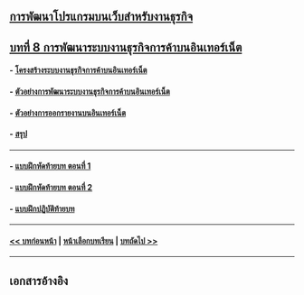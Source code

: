 ## [การพัฒนาโปรแกรมบนเว็บสำหรับงานธุรกิจ](../README.md)
## [บทที่ 8 การพัฒนาระบบงานธุรกิจการค้าบนอินเทอร์เน็ต](README.md)
#### - [โครงสร้างระบบงานธุรกิจการค้าบนอินเทอร์เน็ต](0801.md)
#### - [ตัวอย่างการพัฒนาระบบงานธุรกิจการค้าบนอินเทอร์เน็ต](0802.md)
#### - [ตัวอย่างการออกรายงานบนอินเทอร์เน็ต](0803.md)
#### - [สรุป](0810.md)
---
#### - [แบบฝึกหัดท้ายบท ตอนที่ 1](0830.md)
#### - [แบบฝึกหัดท้ายบท ตอนที่ 2](0850.md)
#### - [แบบฝึกปฏิบัติท้ายบท](0870.md)
---
#### [<< บทก่อนหน้า](../Chapter07/README.md) | [หน้าเลือกบทเรียน](../README.md) | [บทถัดไป >>](../Chapter09/README.md)
---
## เอกสารอ้างอิง